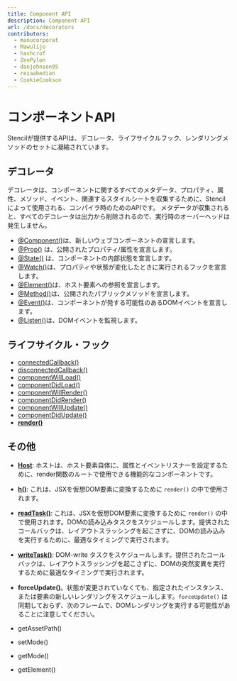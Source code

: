 ```yaml
---
title: Component API
description: Component API
url: /docs/decorators
contributors:
  - manucorporat
  - Mawulijo
  - hashcrof
  - ZenPylon
  - danjohnson95
  - rezaabedian
  - CookieCookson
---
```


# コンポーネントAPI

Stencilが提供するAPIは、デコレータ、ライフサイクルフック、レンダリングメソッドのセットに凝縮されています。


## デコレータ

デコレータは、コンポーネントに関するすべてのメタデータ、プロパティ、属性、メソッド、イベント、関連するスタイルシートを収集するために、Stencilによって使用される、コンパイラ時のためのAPIです。
メタデータが収集されると、すべてのデコレータは出力から削除されるので、実行時のオーバーヘッドは発生しません。

- [@Component()](component#component-decorator)は、新しいウェブコンポーネントの宣言します。
- [@Prop()](properties#prop-decorator) は、公開されたプロパティ/属性を宣言します。
- [@State()](state#state-decorator) は、コンポーネントの内部状態を宣言します。
- [@Watch()](reactive-data#watch-decorator)は、プロパティや状態が変化したときに実行されるフックを宣言します。
- [@Element()](host-element#element-decorator)は、ホスト要素への参照を宣言します。
- [@Method()](methods#method-decorator)は、公開されたパブリックメソッドを宣言します。
- [@Event()](events#event-decorator)は、コンポーネントが発する可能性のあるDOMイベントを宣言します。
- [@Listen()](events#listen-decorator)は、DOMイベントを監視します。


## ライフサイクル・フック

- [connectedCallback()](component-lifecycle#connectedcallback-)
- [disconnectedCallback()](component-lifecycle#disconnectedcallback-)
- [componentWillLoad()](component-lifecycle#componentwillload-)
- [componentDidLoad()](component-lifecycle#componentdidload-)
- [componentWillRender()](component-lifecycle#componentwillrender-)
- [componentDidRender()](component-lifecycle#componentdidrender-)
- [componentWillUpdate()](component-lifecycle#componentwillupdate-)
- [componentDidUpdate()](component-lifecycle#componentdidupdate-)
- **[render()](templating-jsx)**


## その他

- [**Host**](host-element): ホストは、ホスト要素自体に、属性とイベントリスナーを設定するために、render関数のルートで使用できる機能的なコンポーネントです。

- [**h()**](templating-jsx): これは、JSXを仮想DOM要素に変換するために `render()` の中で使用されます。

- [**readTask()**](https://developers.google.com/web/fundamentals/performance/rendering/avoid-large-complex-layouts-and-layout-thrashing): これは、JSXを仮想DOM要素に変換するために `render()` の中で使用されます。DOMの読み込みタスクをスケジュールします。提供されたコールバックは、レイアウトスラッシングを起こさずに、DOMの読み込みを実行するために、最適なタイミングで実行されます。

- [**writeTask()**](https://developers.google.com/web/fundamentals/performance/rendering/avoid-large-complex-layouts-and-layout-thrashing): DOM-write タスクをスケジュールします。提供されたコールバックは、レイアウトスラッシングを起こさずに、DOMの突然変異を実行するために最適なタイミングで実行されます。

- **forceUpdate()**。状態が変更されていなくても、指定されたインスタンス、または要素の新しいレンダリングをスケジュールします。`forceUpdate()` は同期しておらず、次のフレームで、DOMレンダリングを実行する可能性があることに注意してください。

- getAssetPath()
- setMode()
- getMode()
- getElement()
